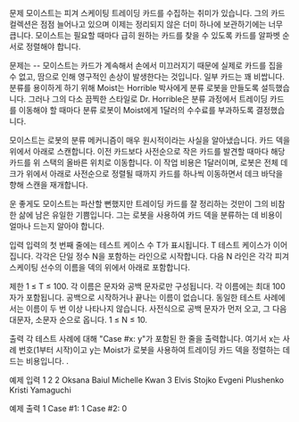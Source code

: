 문제
모이스트는 피겨 스케이팅 트레이딩 카드를 수집하는 취미가 있습니다. 그의 카드 컬렉션은 점점 늘어나고 있으며 이제는 정리되지 않은 더미 하나에 보관하기에는 너무 큽니다. 모이스트는 필요할 때마다 급히 원하는 카드를 찾을 수 있도록 카드를 알파벳 순서로 정렬해야 합니다.

문제는 -- 모이스트는 카드가 계속해서 손에서 미끄러지기 때문에 실제로 카드를 집을 수 없고, 땀으로 인해 영구적인 손상이 발생한다는 것입니다. 일부 카드는 꽤 비쌉니다. 분류를 용이하게 하기 위해 Moist는 Horrible 박사에게 분류 로봇을 만들도록 설득했습니다. 그러나 그의 다소 끔찍한 스타일로 Dr. Horrible은 분류 과정에서 트레이딩 카드를 이동해야 할 때마다 분류 로봇이 Moist에게 1달러의 수수료를 부과하도록 결정했습니다.

모이스트는 로봇의 분류 메커니즘이 매우 원시적이라는 사실을 알아냈습니다. 카드 덱을 위에서 아래로 스캔합니다. 이전 카드보다 사전순으로 작은 카드를 발견할 때마다 해당 카드를 위 스택의 올바른 위치로 이동합니다. 이 작업 비용은 1달러이며, 로봇은 전체 데크가 위에서 아래로 사전순으로 정렬될 때까지 카드를 하나씩 이동하면서 데크 바닥을 향해 스캔을 재개합니다.

운 좋게도 모이스트는 파산할 뻔했지만 트레이딩 카드를 잘 정리하는 것만이 그의 비참한 삶에 남은 유일한 기쁨입니다. 그는 로봇을 사용하여 카드 덱을 분류하는 데 비용이 얼마나 드는지 알아야 합니다.

입력
입력의 첫 번째 줄에는 테스트 케이스 수 T가 표시됩니다. T 테스트 케이스가 이어집니다. 각각은 단일 정수 N을 포함하는 라인으로 시작합니다. 다음 N 라인은 각각 피겨 스케이팅 선수의 이름을 덱의 위에서 아래로 포함합니다.

제한
1 ≤ T ≤ 100.
각 이름은 문자와 공백 문자로만 구성됩니다.
각 이름에는 최대 100자가 포함됩니다.
공백으로 시작하거나 끝나는 이름이 없습니다.
동일한 테스트 사례에서는 이름이 두 번 이상 나타나지 않습니다.
사전식으로 공백 문자가 먼저 오고, 그 다음 대문자, 소문자 순으로 옵니다.
1 ≤ N ≤ 10.

출력
각 테스트 사례에 대해 "Case #x: y"가 포함된 한 줄을 출력합니다. 여기서 x는 사례 번호(1부터 시작)이고 y는 Moist가 로봇을 사용하여 트레이딩 카드 덱을 정렬하는 데 드는 비용입니다. .

예제 입력 1 
2
2
Oksana Baiul
Michelle Kwan
3
Elvis Stojko
Evgeni Plushenko
Kristi Yamaguchi

예제 출력 1 
Case #1: 1
Case #2: 0